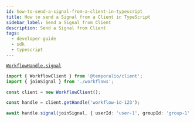 ```yaml
---
id: how-to-send-a-signal-from-a-client-in-typescript
title: How to send a Signal from a Client in TypeScript
sidebar_label: Send a Signal from Client
description: Send a Signal from Client
tags:
  - developer-guide
  - sdk
  - typescript
---
```


[`WorkflowHandle.signal`](https://typescript.temporal.io/api/interfaces/client.WorkflowHandle#signal)

```typescript
import { WorkflowClient } from '@temporalio/client';
import { joinSignal } from './workflows';

const client = new WorkflowClient();

const handle = client.getHandle('workflow-id-123');

await handle.signal(joinSignal, { userId: 'user-1', groupId: 'group-1' });
```
